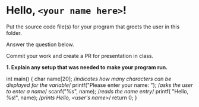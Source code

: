 # Hello, `<your name here>`!

Put the source code file(s) for your program that greets the user in this folder.

Answer the question below.

Commit your work and create a PR for presentation in class.

**1. Explain any setup that was needed to make your program run.**

int main()
{
    char name[20];
    /*indicates how many characters can be displayed for the variable*/
    printf("Please enter your name: ");
    /*asks the user to enter a name*/
    scanf("%s", name);
    /*reads the name entry*/
    printf( "Hello, %s!", name);
    /*prints Hello, <user's name>*/
    return 0;
}

